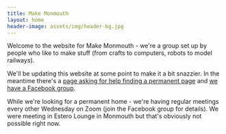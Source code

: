 ```yaml
---
title: Make Monmouth
layout: home
header-image: assets/img/header-bg.jpg
---
```


Welcome to the website for Make Monmouth - we're a group set up by people who like to make stuff (from crafts to computers, 
robots to model railways).

We'll be updating this website at some point to make it a bit snazzier. In the meantime there's a [page asking for help finding a permanent page](./permanent-home) and [we have a Facebook group](https://www.facebook.com/groups/744382199302587/).

While we're looking for a permanent home - we're having regular meetings every other Wednesday on Zoom (join the Facebook group for details). We were meeting in Estero Lounge in Monmouth but that's obviously not possible right now.

